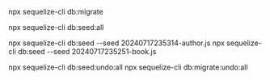 npx sequelize-cli db:migrate

<!-- untuk all -->

npx sequelize-cli db:seed:all

npx sequelize-cli db:seed --seed 20240717235314-author.js
npx sequelize-cli db:seed --seed 20240717235251-book.js

<!-- klw ada masalah: -->

npx sequelize-cli db:seed:undo:all
npx sequelize-cli db:migrate:undo:all
